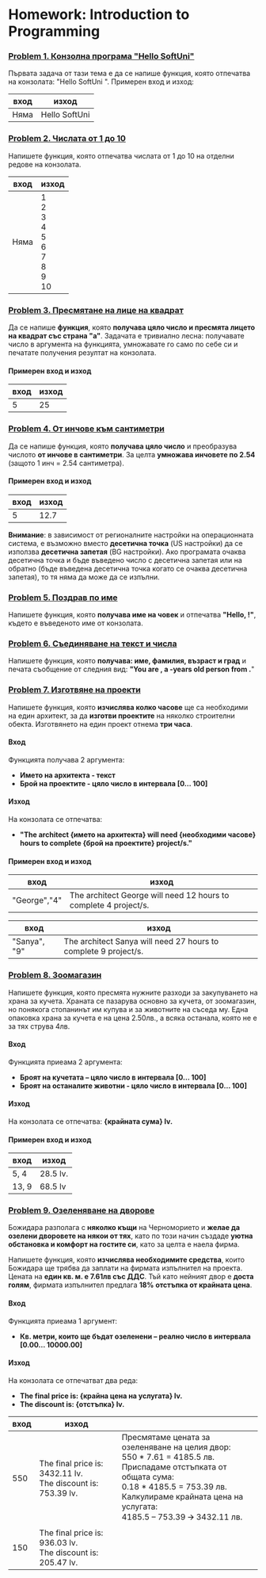 Homework: Introduction to Programming
========

### [Problem 1. Конзолна програма "Hello SoftUni"](https://github.com/dgrigorov/ProgrammingBasicsWithJavaScript-SoftUni/blob/main/01.First-Steps-Into-Programming-Lab/01.hello-world.js)
Първата задача от тази тема е да се напише функция, която отпечатва на конзолата: 
"Hello SoftUni ".
Примерен вход и изход:

|  вход   | изход     |
|---------|-----------|
| Няма  | Hello SoftUni |


### [Problem 2. Числата от 1 до 10](https://github.com/dgrigorov/ProgrammingBasicsWithJavaScript-SoftUni/blob/main/01.First-Steps-Into-Programming-Lab/02.print-numbers.js)
Напишете функция, която отпечатва числата от 1 до 10 на отделни редове на конзолата.


|  вход   | изход     |
|---------|-----------|
| Няма | 1 <br />2 <br />3 <br />4 <br />5 <br />6 <br />7 <br />8 <br />9 <br />10 |

### [Problem 3. Пресмятане на лице на квадрат](https://github.com/dgrigorov/ProgrammingBasicsWithJavaScript-SoftUni/blob/main/01.First-Steps-Into-Programming-Lab/03.sqaure-area.js)
Да се напише <b>функция</b>, която <b>получава цяло число и пресмята лицето на квадрат със страна "a"</b>. Задачата е тривиално лесна: получавате число в аргумента на функцията, умножавате го само по себе си и печатате получения резултат на конзолата.

#### Примерен вход и изход

|  вход   | изход     |
|---------|-----------|
| 5 | 25 |

### [Problem 4. От инчове към сантиметри](https://github.com/dgrigorov/ProgrammingBasicsWithJavaScript-SoftUni/blob/main/01.First-Steps-Into-Programming-Lab/04.inches-to-centimeters.js)
Да се напише функция, която <b>получава цяло число</b> и преобразува числото <b>от инчове в сантиметри</b>. За целта <b>умножава инчовете по 2.54</b> (защото 1 инч = 2.54 сантиметра).

#### Примерен вход и изход

|  вход   | изход     |
|---------|-----------|
| 5 | 12.7 |

<b>Внимание</b>: в зависимост от регионалните настройки на операционната система, е възможно вместо <b>десетична точка</b> (US настройки) да се използва <b>десетична запетая</b> (BG настройки). Ако програмата очаква десетична точка и бъде въведено число с десетична запетая или на обратно (бъде въведена десетична точка когато се очаква десетична запетая), то тя няма да може да се изпълни.

### [Problem 5. Поздрав по име](https://github.com/dgrigorov/ProgrammingBasicsWithJavaScript-SoftUni/blob/main/01.First-Steps-Into-Programming-Lab/05.greetings-by-name.js)
Напишете функция, която <b>получава име на човек</b> и отпечатва <b>"Hello, <name>!"</b>, където <b><name></b> е въведеното име от конзолата.

### [Problem 6. Съединяване на текст и числа](https://github.com/dgrigorov/ProgrammingBasicsWithJavaScript-SoftUni/blob/main/01.First-Steps-Into-Programming-Lab/06.concatenate-data.js)
Напишете функция, която <b>получава: име, фамилия, възраст и град</b> и печата съобщение от следния вид: <b>"You are <firstName> <lastName>, a <age>-years old person from <town>.</b>"


### [Problem 7. Изготвяне на проекти](https://github.com/dgrigorov/ProgrammingBasicsWithJavaScript-SoftUni/blob/main/01.First-Steps-Into-Programming-Lab/07.projects-creation.js)
Напишете функция, която <b>изчислява колко часове</b> ще са необходими на един архитект, за да <b>изготви проектите</b> на няколко строителни обекта. Изготвянето на един проект отнема <b>три часа</b>.

#### Вход
Функцията получава 2 аргумента:
* <b>Името на архитекта - текст</b>
* <b>Брой на проектите - цяло число в интервала [0… 100]</b>

#### Изход
На конзолата се отпечатва:
* <b>"The architect {името на архитекта} will need {необходими часове} hours to complete {брой на проектите} project/s."</b>

#### Примерен вход и изход

|  вход   | изход     |
|---------|-----------|
| "George","4" | The architect George will need 12 hours to complete 4 project/s. |

|  вход   | изход     |
|---------|-----------|
| "Sanya", "9" | The architect Sanya will need 27 hours to complete 9 project/s. |

### [Problem 8. Зоомагазин](https://github.com/dgrigorov/ProgrammingBasicsWithJavaScript-SoftUni/blob/main/01.First-Steps-Into-Programming-Lab/08.pet-shop.js)
Напишете функция, която пресмята нужните разходи за закупуването на храна за кучета.  Храната се пазарува основно за кучета, от зоомагазин, но понякога стопанинът им купува и за животните на съседа му. Една опаковка храна за кучета е на цена 2.50лв., а всяка останала, която не е за тях струва 4лв.

#### Вход
Функцията приеама 2 аргумента:
* <b>Броят на кучетата – цяло число в интервала [0… 100]</b>
* <b>Броят на останалите животни  - цяло число в интервала [0… 100]</b>

#### Изход
На конзолата се отпечатва:
<b>{крайната сума} lv.</b>

#### Примерен вход и изход
|  вход   | изход     |
|---------|-----------|
| 5, 4 | 28.5 lv. |
| 13, 9 | 68.5 lv |

### [Problem 9. Озеленяване на дворове](https://github.com/dgrigorov/ProgrammingBasicsWithJavaScript-SoftUni/blob/main/01.First-Steps-Into-Programming-Lab/09.yard-greening.js)
Божидара разполага с <b>няколко къщи</b> на Черноморието и <b>желае да озелени дворовете на някои от тях</b>, като по този начин създаде <b>уютна обстановка и комфорт на гостите си</b>, като за целта е наела фирма.

Напишете функция, която <b>изчислява необходимите средства</b>, които Божидара ще трябва да заплати на фирмата изпълнител на проекта. Цената на <b>един кв. м. е 7.61лв със ДДС</b>. Тъй като нейният двор е <b>доста голям</b>, фирмата изпълнител предлага <b>18% отстъпка от крайната цена</b>.


#### Вход
Функцията приеама 1 аргумент:
* <b>Кв. метри, които ще бъдат озеленени – реално число в интервала [0.00… 10000.00]</b>

#### Изход
На конзолата се отпечатват два реда:
* <b>The final price is: {крайна цена на услугата} lv.</b>
* <b>The discount is: {отстъпка} lv.</b>

|  вход   | изход     |  |
|---------|-----------|--|
| 550  | The final price is: 3432.11 lv. <br />The discount is: 753.39 lv. | Пресмятаме цената за озеленяване на целия двор:<br />550 * 7.61 = 4185.5 лв.<br />Приспадаме отстъпката от общата сума:<br />0.18 * 4185.5 = 753.39 лв.<br />Калкулираме крайната цена на услугата:<br />4185.5 – 753.39 🡪 3432.11 лв. |
| 150 | The final price is: 936.03 lv.<br />The discount is: 205.47 lv. | |
